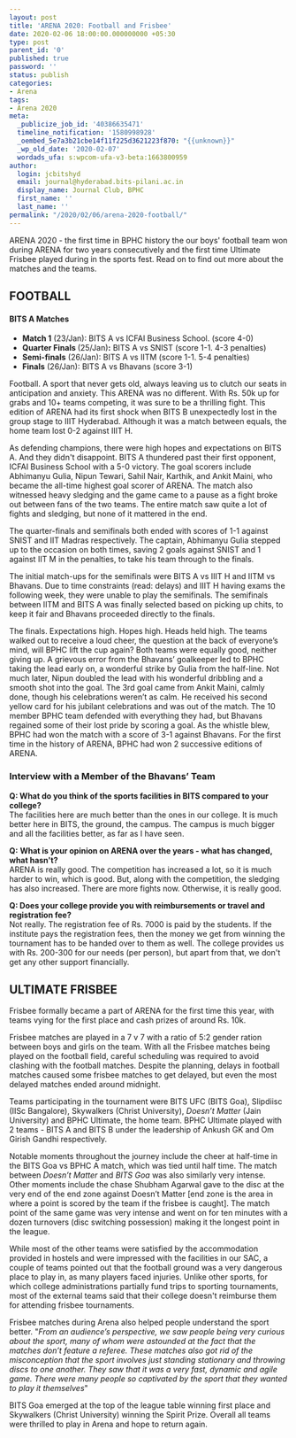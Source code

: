 ```yaml
---
layout: post
title: 'ARENA 2020: Football and Frisbee'
date: 2020-02-06 18:00:00.000000000 +05:30
type: post
parent_id: '0'
published: true
password: ''
status: publish
categories:
- Arena
tags:
- Arena 2020
meta:
  _publicize_job_id: '40386635471'
  timeline_notification: '1580998928'
  _oembed_5e7a3b21cbe14f11f225d3621223f870: "{{unknown}}"
  _wp_old_date: '2020-02-07'
  wordads_ufa: s:wpcom-ufa-v3-beta:1663800959
author:
  login: jcbitshyd
  email: journal@hyderabad.bits-pilani.ac.in
  display_name: Journal Club, BPHC
  first_name: ''
  last_name: ''
permalink: "/2020/02/06/arena-2020-football/"
---
```

<p><!-- wp:paragraph --></p>
<p>ARENA 2020 - the first time in BPHC history the our boys' football team won during ARENA for two years consecutively and the first time Ultimate Frisbee played during in the sports fest. Read on to find out more about the matches and the teams. </p>
<p><!-- /wp:paragraph --></p>
<p><!-- wp:heading --></p>
<h2>FOOTBALL</h2>
<p><!-- /wp:heading --></p>
<p><!-- wp:heading {"level":4} --></p>
<h4>BITS A Matches</h4>
<p><!-- /wp:heading --></p>
<p><!-- wp:list --></p>
<ul>
<li><strong>Match 1</strong> (23/Jan): BITS A vs ICFAI Business School. (score 4-0)</li>
<li><strong>Quarter Finals </strong>(25/Jan)<strong>:</strong> BITS A vs SNIST (score 1-1. 4-3 penalties)</li>
<li><strong>Semi-finals</strong> (26/Jan): BITS A vs IITM (score 1-1. 5-4 penalties)</li>
<li><strong>Finals</strong> (26/Jan): BITS A vs Bhavans (score 3-1) </li>
</ul>
<p><!-- /wp:list --></p>
<p><!-- wp:paragraph --></p>
<p>Football. A sport that never gets old, always leaving us to clutch our seats in anticipation and anxiety. This ARENA was no different. With Rs. 50k up for grabs and 10+ teams competing, it was sure to be a thrilling fight. This edition of ARENA had its first shock when BITS B unexpectedly lost in the group stage to IIIT Hyderabad. Although it was a match between equals, the home team lost 0-2 against IIIT H.</p>
<p><!-- /wp:paragraph --></p>
<p><!-- wp:paragraph --></p>
<p>As defending champions, there were high hopes and expectations on BITS A. And they didn't disappoint. BITS A thundered past their first opponent, ICFAI Business School with a 5-0 victory. The goal scorers include Abhimanyu Gulia, Nipun Tewari, Sahil Nair, Karthik, and Ankit Maini, who became the all-time highest goal scorer of ARENA. The match also witnessed heavy sledging and the game came to a pause as a fight broke out between fans of the two teams. The entire match saw quite a lot of fights and sledging, but none of it mattered in the end.</p>
<p><!-- /wp:paragraph --></p>
<p><!-- wp:paragraph --></p>
<p>The quarter-finals and semifinals both ended with scores of 1-1 against SNIST and IIT Madras respectively. The captain, Abhimanyu Gulia stepped up to the occasion on both times, saving 2 goals against SNIST and 1 against IIT M in the penalties, to take his team through to the finals.</p>
<p><!-- /wp:paragraph --></p>
<p><!-- wp:paragraph --></p>
<p>The initial match-ups for the semifinals were BITS A vs IIIT H and IITM vs Bhavans. Due to time constraints (read: delays) and IIIT H having exams the following week, they were unable to play the semifinals. The semifinals between IITM and BITS A was finally selected based on picking up chits, to keep it fair and Bhavans proceeded directly to the finals.</p>
<p><!-- /wp:paragraph --></p>
<p><!-- wp:paragraph --></p>
<p>The finals. Expectations high. Hopes high. Heads held high. The teams walked out to receive a loud cheer, the question at the back of everyone’s mind, will BPHC lift the cup again? Both teams were equally good, neither giving up. A grievous error from the Bhavans’ goalkeeper led to BPHC taking the lead early on, a wonderful strike by Gulia from the half-line. Not much later, Nipun doubled the lead with his wonderful dribbling and a smooth shot into the goal. The 3rd goal came from Ankit Maini, calmly done, though his celebrations weren’t as calm. He received his second yellow card for his jubilant celebrations and was out of the match. The 10 member BPHC team defended with everything they had, but Bhavans regained some of their lost pride by scoring a goal. As the whistle blew, BPHC had won the match with a score of 3-1 against Bhavans. For the first time in the history of ARENA, BPHC had won 2 successive editions of ARENA.</p>
<p><!-- /wp:paragraph --></p>
<p><!-- wp:heading {"level":3} --></p>
<h3>Interview with a Member of the Bhavans’ Team </h3>
<p><!-- /wp:heading --></p>
<p><!-- wp:paragraph --></p>
<p><strong>Q: What do you think of the sports facilities in BITS compared to your college?<br /></strong>The facilities here are much better than the ones in our college. It is much better here in BITS, the ground, the campus. The campus is much bigger and all the facilities better, as far as I have seen.</p>
<p><!-- /wp:paragraph --></p>
<p><!-- wp:paragraph --></p>
<p><strong>Q:</strong> <strong>What is your opinion on ARENA over the years - what has changed, what hasn't?<br /></strong>ARENA is really good. The competition has increased a lot, so it is much harder to win, which is good. But, along with the competition, the sledging has also increased. There are more fights now. Otherwise, it is really good.</p>
<p><!-- /wp:paragraph --></p>
<p><!-- wp:paragraph --></p>
<p><strong>Q: Does your college provide you with reimbursements or travel and registration fee?<br /></strong>Not really. The registration fee of Rs. 7000 is paid by the students. If the institute pays the registration fees, then the money we get from winning the tournament has to be handed over to them as well. The college provides us with Rs. 200-300 for our needs (per person), but apart from that, we don't get any other support financially.</p>
<p><!-- /wp:paragraph --></p>
<p><!-- wp:heading --></p>
<h2>ULTIMATE FRISBEE</h2>
<p><!-- /wp:heading --></p>
<p><!-- wp:paragraph --></p>
<p>Frisbee formally became a part of ARENA for the first time this year, with teams vying for the first place and cash prizes of around Rs. 10k. </p>
<p><!-- /wp:paragraph --></p>
<p><!-- wp:paragraph --></p>
<p>Frisbee matches are played in a 7 v 7 with a ratio of 5:2 gender ration between boys and girls on the team. With all the Frisbee matches being played on the football field, careful scheduling was required to avoid clashing with the football matches. Despite the planning, delays in football matches caused some frisbee matches to get delayed, but even the most delayed matches ended around midnight.</p>
<p><!-- /wp:paragraph --></p>
<p><!-- wp:paragraph --></p>
<p>Teams participating in the tournament were BITS UFC (BITS Goa), Slipdiisc (IISc Bangalore), Skywalkers (Christ University), <em>Doesn’t Matter</em> (Jain University) and BPHC Ultimate, the home team. BPHC Ultimate played with 2 teams - BITS A and BITS B under the leadership of Ankush GK and Om Girish Gandhi respectively. </p>
<p><!-- /wp:paragraph --></p>
<p><!-- wp:paragraph --></p>
<p>Notable moments throughout the journey include the cheer at half-time in the BITS Goa vs BPHC A match, which was tied until half time. The match between <em>Doesn’t Matter</em> and <em>BITS Goa</em> was also similarly very intense. Other moments include the chase Shubham Agarwal gave to the disc at the very end of the end zone against Doesn’t Matter [end zone is the area in where a point is scored by the team if the frisbee is caught]. The match point of the same game was very intense and went on for ten minutes with a dozen turnovers (disc switching possession) making it the longest point in the league. </p>
<p><!-- /wp:paragraph --></p>
<p><!-- wp:paragraph --></p>
<p>While most of the other teams were satisfied by the accommodation provided in hostels and were impressed with the facilities in our SAC, a couple of teams pointed out that the football ground was a very dangerous place to play in, as many players faced injuries. Unlike other sports, for which college administrations partially fund trips to sporting tournaments, most of the external teams said that their college doesn't reimburse them for attending frisbee tournaments. </p>
<p><!-- /wp:paragraph --></p>
<p><!-- wp:paragraph --></p>
<p>Frisbee matches during Arena also helped people understand the sport better. "<em>From an audience’s perspective, we saw people being very curious about the sport, many of whom were astounded at the fact that the matches don’t feature a referee. These matches also got rid of the misconception that the sport involves just standing stationary and throwing discs to one another. They saw that it was a very fast, dynamic and agile game. There were many people so captivated by the sport that they wanted to play it themselves</em>"</p>
<p><!-- /wp:paragraph --></p>
<p><!-- wp:paragraph --></p>
<p>BITS Goa emerged at the top of the league table winning first place and Skywalkers (Christ University) winning the Spirit Prize. Overall all teams were thrilled to play in Arena and hope to return again.</p>
<p><!-- /wp:paragraph --></p>
